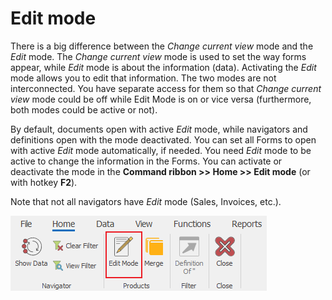 # Edit mode

There is a big difference between the *Change current view* mode and the *Edit* mode. The *Change current view* mode is used to set the way forms appear, while *Edit* mode is about the information (data). Activating the *Edit* mode allows you to edit that information. The two modes are not interconnected. You have separate access for them so that *Change current view* mode could be off while Edit Mode is on or vice versa (furthermore, both modes could be active or not). 

By default, documents open with active *Edit* mode, while navigators and definitions open with the mode deactivated. You can set all Forms to open with active *Edit* mode automatically, if needed. You need *Edit* mode to be active to change the information in the Forms. You can activate or deactivate the mode in the <b>Command ribbon >> Home >> Edit mode</b> (or with hotkey <b>F2</b>).

Note that not all navigators have *Edit* mode (Sales, Invoices, etc.).

![Edit Mode](pictures/edit-mode.png) 
